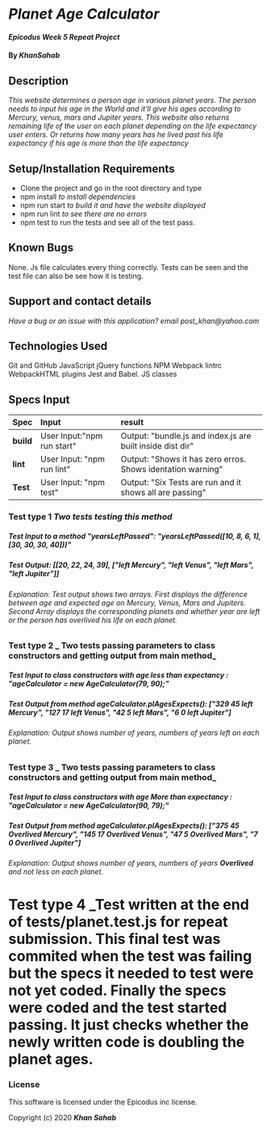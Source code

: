 # _Planet Age Calculator_

#### _Epicodus Week 5 Repeat Project_

#### By _**KhanSahab**_

## Description

_This website determines a person age in various planet years. The person needs to input his age in the World and it'll give his ages according to Mercury, venus, mars and Jupiter years. This website also returns remaining life of the user on each planet depending on the life expectancy user enters. Or returns how many years has he lived past his life expectancy if his age is more than the life expectancy_


## Setup/Installation Requirements

* Clone the project and go in the root directory and type 
* npm install _to install dependencies_
* npm run start _to build it and have the website displayed_
* npm run lint _to see there are no errors_
* npm test to run the tests and see all of the test pass.

## Known Bugs

None. Js file calculates every thing correctly. Tests can be seen and the test file can also be see how it is testing.

## Support and contact details

_Have a bug or an issue with this application? email post_khan@yahoo.com_

## Technologies Used

Git and GitHub
JavaScript
jQuery
functions
NPM
Webpack
lintrc
WebpackHTML plugins
Jest and Babel.
JS classes


## Specs Input
| Spec | Input | result |
| :-------------  | :-----------------------------------------------------| :----------------------------------------|
| **build**  | User Input:"npm run start" | Output: "bundle.js and index.js are built inside dist dir" |
| **lint** | User Input: "npm run lint" | Output: "Shows it has zero erros. Shows identation warning"|
| **Test** | User Input: "npm test" | Output: "Six Tests are run and it shows all are passing"|
### **Test type 1 _Two tests testing this method_**  
##### Test Input to a method "yearsLeftPassed":        "yearsLeftPassed([10, 8, 6, 1], [30, 30, 30, 40]))"
##### Test Output: [[20, 22, 24, 39], ["left Mercury", "left Venus", "left Mars", "left Jupiter"]]
###### Explanation: Test output shows two arrays. First displays the difference between age and expected age on Mercury, Venus, Mars and Jupiters. Second Array displays the corresponding planets and whether year are left or the person has overlived his life on each planet.
### **Test type 2 _ Two tests passing parameters to class constructors and getting output from main method_**
##### Test Input to class constructors with age **less** than expectancy : "ageCalculator = new AgeCalculator(79, 90);"
##### Test Output from method ageCalculator.plAgesExpects(): ["329 45 left Mercury", "127 17 left Venus", "42 5 left Mars", "6 0 left Jupiter"]
###### Explanation: Output shows number of years, numbers of years left on each planet.

### **Test type 3 _ Two tests passing parameters to class constructors and getting output from main method_**
##### Test Input to class constructors with age **More** than expectancy : "ageCalculator = new AgeCalculator(90, 79);"
##### Test Output from method ageCalculator.plAgesExpects(): ["375 45 Overlived Mercury", "145 17 Overlived Venus", "47 5 Overlived Mars", "7 0 Overlived Jupiter"]
###### Explanation: Output shows number of years, numbers of years _**Overlived**_ and _not_ less on each planet.
# Test type 4 _Test written at the end of __tests__/planet.test.js for repeat submission. This final test was commited when the test was failing but the specs it needed to test were not yet coded. Finally the specs were coded and the test started passing. It just checks whether the newly written code is doubling the planet ages.



### License


This software is licensed under the Epicodus inc license.

Copyright (c) 2020 **_Khan Sahab_**